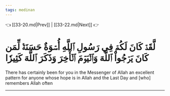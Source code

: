 ```yaml
---
tags: medinan
---
```


👈 [[33-20.md|Prev]] | [[33-22.md|Next]] 👉

# لَّقَدۡ كَانَ لَكُمۡ فِي رَسُولِ ٱللَّهِ أُسۡوَةٌ حَسَنَةٞ لِّمَن كَانَ يَرۡجُواْ ٱللَّهَ وَٱلۡيَوۡمَ ٱلۡأٓخِرَ وَذَكَرَ ٱللَّهَ كَثِيرٗا

There has certainly been for you in the Messenger of Allah an excellent pattern for anyone whose hope is in Allah and the Last Day and [who] remembers Allah often

---

